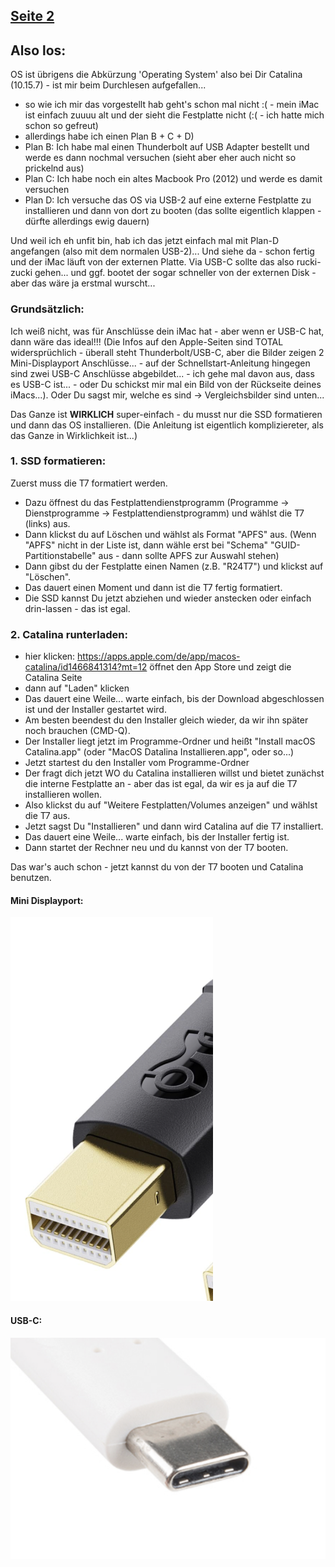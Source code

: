 
[Seite 2](index2.html)
----

## Also los:

OS ist übrigens die Abkürzung 'Operating System' also bei Dir Catalina (10.15.7) - ist mir beim Durchlesen aufgefallen...

- so wie ich mir das vorgestellt hab geht's schon mal nicht :( - mein iMac ist einfach zuuuu alt und der sieht die Festplatte nicht (:( - ich hatte mich schon so gefreut)
- allerdings habe ich einen Plan B + C + D)
- Plan B: Ich habe mal einen Thunderbolt auf USB Adapter bestellt und werde es dann nochmal versuchen (sieht aber eher auch nicht so prickelnd aus)
- Plan C: Ich habe noch ein altes Macbook Pro (2012) und werde es damit versuchen
- Plan D: Ich versuche das OS via USB-2 auf eine externe Festplatte zu installieren und dann von dort zu booten (das sollte eigentlich klappen - dürfte allerdings ewig dauern)

Und weil ich eh unfit bin, hab ich das jetzt einfach mal mit Plan-D angefangen (also mit dem normalen USB-2)... Und siehe da - schon fertig und der iMac läuft von der externen Platte. Via USB-C sollte das also rucki-zucki gehen... und ggf. bootet der sogar schneller von der externen Disk - aber das wäre ja erstmal wurscht...


### Grundsätzlich:

Ich weiß nicht, was für Anschlüsse dein iMac hat - aber wenn er USB-C hat, dann wäre das ideal!!!  (Die Infos auf den Apple-Seiten sind TOTAL widersprüchlich - überall steht Thunderbolt/USB-C, aber die Bilder zeigen 2 Mini-Displayport Anschlüsse... - auf der Schnellstart-Anleitung hingegen sind zwei USB-C Anschlüsse abgebildet... - ich gehe mal davon aus, dass es USB-C ist... - oder Du schickst mir mal ein Bild von der Rückseite deines iMacs...).  Oder Du sagst mir, welche es sind -> Vergleichsbilder sind unten...

Das Ganze ist **WIRKLICH** super-einfach - du musst nur die SSD formatieren und dann das OS installieren. (Die Anleitung ist eigentlich kompliziereter, als das Ganze in Wirklichkeit ist...)

### 1. SSD formatieren:
Zuerst muss die T7 formatiert werden.
- Dazu öffnest du das Festplattendienstprogramm (Programme -> Dienstprogramme -> Festplattendienstprogramm) und wählst die T7 (links) aus.
- Dann klickst du auf Löschen und wählst als Format "APFS" aus. (Wenn "APFS" nicht in der Liste ist, dann wähle erst bei "Schema" "GUID-Partitionstabelle" aus - dann sollte APFS zur Auswahl stehen)
- Dann gibst du der Festplatte einen Namen (z.B. "R24T7") und klickst auf "Löschen".
- Das dauert einen Moment und dann ist die T7 fertig formatiert.
- Die SSD kannst Du jetzt abziehen und wieder anstecken oder einfach drin-lassen - das ist egal.

### 2. Catalina runterladen:
- hier klicken: https://apps.apple.com/de/app/macos-catalina/id1466841314?mt=12  öffnet den App Store und zeigt die Catalina Seite
- dann auf "Laden" klicken
- Das dauert eine Weile... warte einfach, bis der Download abgeschlossen ist und der Installer gestartet wird.
- Am besten beendest du den Installer gleich wieder, da wir ihn später noch brauchen (CMD-Q).
- Der Installer liegt jetzt im Programme-Ordner und heißt "Install macOS Catalina.app" (oder "MacOS Datalina Installieren.app", oder so...)
- Jetzt startest du den Installer vom Programme-Ordner
- Der fragt dich jetzt WO du Catalina installieren willst und bietet zunächst die interne Festplatte an - aber das ist egal, da wir es ja auf die T7 installieren wollen.
- Also klickst du auf "Weitere Festplatten/Volumes anzeigen" und wählst die T7 aus.
- Jetzt sagst Du "Installieren" und dann wird Catalina auf die T7 installiert.
- Das dauert eine Weile... warte einfach, bis der Installer fertig ist.
- Dann startet der Rechner neu und du kannst von der T7 booten.

Das war's auch schon - jetzt kannst du von der T7 booten und Catalina benutzen.

#### Mini Displayport:
![Mini-DisplayPort](image.png)

#### USB-C:
![USB-C](image-2.png)